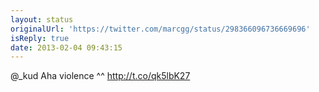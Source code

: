 ```yaml
---
layout: status
originalUrl: 'https://twitter.com/marcgg/status/298366096736669696'
isReply: true
date: 2013-02-04 09:43:15
---
```


@_kud Aha violence ^^ http://t.co/qk5lbK27
